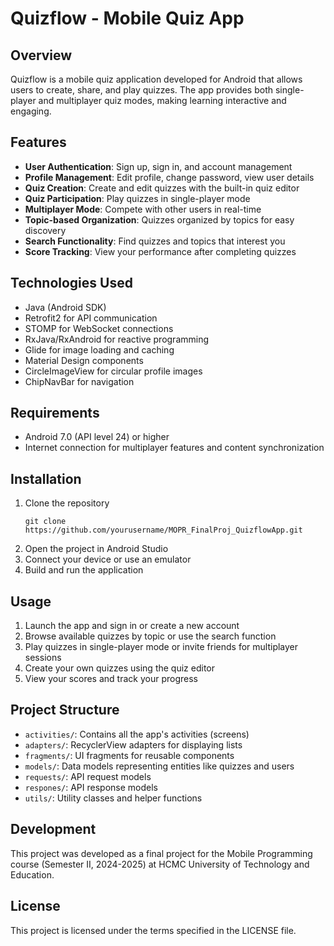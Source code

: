 # Quizflow - Mobile Quiz App

## Overview
Quizflow is a mobile quiz application developed for Android that allows users to create, share, and play quizzes. The app provides both single-player and multiplayer quiz modes, making learning interactive and engaging.

## Features
- **User Authentication**: Sign up, sign in, and account management
- **Profile Management**: Edit profile, change password, view user details
- **Quiz Creation**: Create and edit quizzes with the built-in quiz editor
- **Quiz Participation**: Play quizzes in single-player mode
- **Multiplayer Mode**: Compete with other users in real-time
- **Topic-based Organization**: Quizzes organized by topics for easy discovery
- **Search Functionality**: Find quizzes and topics that interest you
- **Score Tracking**: View your performance after completing quizzes

## Technologies Used
- Java (Android SDK)
- Retrofit2 for API communication
- STOMP for WebSocket connections
- RxJava/RxAndroid for reactive programming
- Glide for image loading and caching
- Material Design components
- CircleImageView for circular profile images
- ChipNavBar for navigation

## Requirements
- Android 7.0 (API level 24) or higher
- Internet connection for multiplayer features and content synchronization

## Installation
1. Clone the repository
   ```
   git clone https://github.com/yourusername/MOPR_FinalProj_QuizflowApp.git
   ```
2. Open the project in Android Studio
3. Connect your device or use an emulator
4. Build and run the application

## Usage
1. Launch the app and sign in or create a new account
2. Browse available quizzes by topic or use the search function
3. Play quizzes in single-player mode or invite friends for multiplayer sessions
4. Create your own quizzes using the quiz editor
5. View your scores and track your progress

## Project Structure
- `activities/`: Contains all the app's activities (screens)
- `adapters/`: RecyclerView adapters for displaying lists
- `fragments/`: UI fragments for reusable components
- `models/`: Data models representing entities like quizzes and users
- `requests/`: API request models
- `respones/`: API response models
- `utils/`: Utility classes and helper functions

## Development
This project was developed as a final project for the Mobile Programming course (Semester II, 2024-2025) at HCMC University of Technology and Education.

## License
This project is licensed under the terms specified in the LICENSE file.
